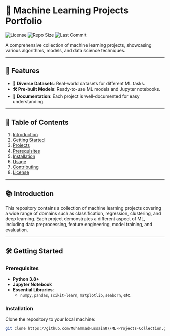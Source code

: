 # 🤖 Machine Learning Projects Portfolio
![License](https://img.shields.io/badge/license-MIT-blue) ![Repo Size](https://img.shields.io/github/repo-size/your-username/ML-Projects) ![Last Commit](https://img.shields.io/github/last-commit/your-username/ML-Projects)

A comprehensive collection of machine learning projects, showcasing various algorithms, models, and data science techniques.

---

## 🚀 **Features**
- **📂 Diverse Datasets**: Real-world datasets for different ML tasks.
- **🛠️ Pre-built Models**: Ready-to-use ML models and Jupyter notebooks.
- **📝 Documentation**: Each project is well-documented for easy understanding.
  
---

## 📖 **Table of Contents**
1. [Introduction](#-introduction)
2. [Getting Started](#-getting-started)
3. [Projects](#-projects)
4. [Prerequisites](#-prerequisites)
5. [Installation](#-installation)
6. [Usage](#-usage)
7. [Contributing](#-contributing)
8. [License](#-license)

---

## 📚 **Introduction**
This repository contains a collection of machine learning projects covering a wide range of domains such as classification, regression, clustering, and deep learning. Each project demonstrates a different aspect of ML, including data preprocessing, feature engineering, model training, and evaluation.

---

## 🛠️ **Getting Started**
### **Prerequisites**
- **Python 3.8+**
- **Jupyter Notebook**
- **Essential Libraries**:
  - `numpy`, `pandas`, `scikit-learn`, `matplotlib`, `seaborn`, etc.

### **Installation**
Clone the repository to your local machine:
```bash
git clone https://github.com/MuhammadHussain07/ML-Projects-Collection.git
